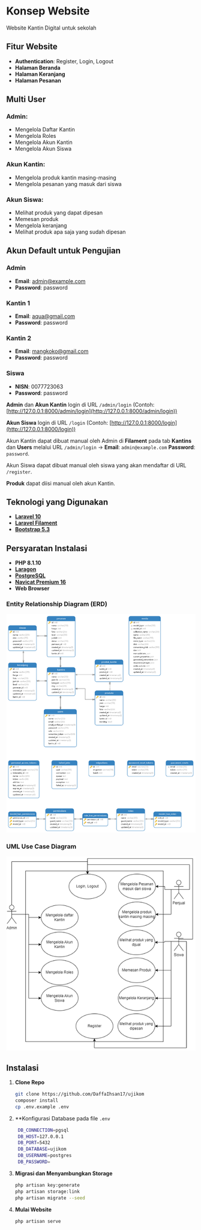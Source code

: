 
# **Konsep Website**
Website Kantin Digital untuk sekolah

## **Fitur Website**
- **Authentication**: Register, Login, Logout
- **Halaman Beranda**
- **Halaman Keranjang**
- **Halaman Pesanan**

## **Multi User**
### **Admin:**
- Mengelola Daftar Kantin 
- Mengelola Roles
- Mengelola Akun Kantin
- Mengelola Akun Siswa

### **Akun Kantin:**
- Mengelola produk kantin masing-masing
- Mengelola pesanan yang masuk dari siswa

### **Akun Siswa:**
- Melihat produk yang dapat dipesan
- Memesan produk
- Mengelola keranjang
- Melihat produk apa saja yang sudah dipesan

## **Akun Default untuk Pengujian**

### **Admin**
- **Email**: admin@example.com
- **Password**: password

### **Kantin 1**
- **Email**: aqua@gmail.com
- **Password**: password

### **Kantin 2**
- **Email**: mangkoko@gmail.com
- **Password**: password

### **Siswa**
- **NISN**: 0077723063
- **Password**: password

**Admin** dan **Akun Kantin** login di URL `/admin/login` (Contoh: [http://127.0.0.1:8000/admin/login](http://127.0.0.1:8000/admin/login))

**Akun Siswa** login di URL `/login` (Contoh: [http://127.0.0.1:8000/login](http://127.0.0.1:8000/login))

Akun Kantin dapat dibuat manual oleh Admin di **Filament** pada tab **Kantins** dan **Users** melalui URL `/admin/login` -> **Email**: `admin@example.com` **Password**: `password`.

Akun Siswa dapat dibuat manual oleh siswa yang akan mendaftar di URL `/register`.

**Produk** dapat diisi manual oleh akun Kantin.

## **Teknologi yang Digunakan**
- **[Laravel 10](https://laravel.com/)**
- **[Laravel Filament](https://filamentphp.com/)**
- **[Bootstrap 5.3](https://getbootstrap.com/)**

## **Persyaratan Instalasi**
- **PHP 8.1.10**
- **[Laragon](https://laragon.org/)**
- **[PostgreSQL](https://www.postgresql.org/)**
- **[Navicat Premium 16](https://www.navicat.com/en/products/navicat-premium)**
- **Web Browser**

### **Entity Relationship Diagram (ERD)**
![ERD Kantin Digital](./public/img/erd.png)

### **UML Use Case Diagram**
![ERD Kantin Digital](./uml.png)


## **Instalasi**
1. **Clone Repo**
   ```bash
   git clone https://github.com/DaffaIhsan17/ujikom
   composer install
   cp .env.example .env
   ```
4. **Konfigurasi Database pada file `.env`
   ```bash
    DB_CONNECTION=pgsql
    DB_HOST=127.0.0.1
    DB_PORT=5432
    DB_DATABASE=ujikom
    DB_USERNAME=postgres
    DB_PASSWORD=
   ```

3. **Migrasi dan Menyambungkan Storage**
   ```bash
   php artisan key:generate
   php artisan storage:link
   php artisan migrate --seed
   ```

4. **Mulai Website**
   ```bash
   php artisan serve
   ```


